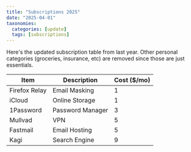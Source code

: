 ```yaml
---
title: "Subscriptions 2025"
date: "2025-04-01"
taxonomies:
  categories: [update]
  tags: [subscriptions]
---
```


Here's the updated subscription table from last year. Other personal categories (groceries, insurance, etc) are removed since those are just essentials.

| Item | Description | Cost ($/mo) |
|------|----------|-------------|
| Firefox Relay | Email Masking | 1 |
| iCloud | Online Storage | 1 |
| 1Password | Password Manager | 3 |
| Mullvad | VPN | 5 |
| Fastmail | Email Hosting | 5 |
| Kagi | Search Engine | 9 |
